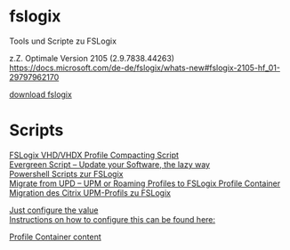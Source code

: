 # fslogix
Tools und Scripte zu FSLogix
  
z.Z. Optimale Version 2105 (2.9.7838.44263)  
https://docs.microsoft.com/de-de/fslogix/whats-new#fslogix-2105-hf_01-29797962170  
  
  
[download fslogix](https://docs.microsoft.com/en-us/fslogix/install-ht)


# Scripts  
[FSLogix VHD/VHDX Profile Compacting Script](https://www.citrixirc.com/fslogix-vhdvhdx-profile-compacting-script/)  
[Evergreen Script – Update your Software, the lazy way](https://www.deyda.net/index.php/de/evergreen-script-de/)  
[Powershell Scripts zur FSLogix](https://github.com/Deyda/Microsoft)  
[Migrate from UPD – UPM or Roaming Profiles to FSLogix Profile Container](https://www.christiaanbrinkhoff.com/2020/02/14/youtube-how-to-migrate-from-upd-to-fslogix-profile-container-profiles-to-windows-virtual-desktop/)  
[Migration des Citrix UPM-Profils zu FSLogix](https://www.bujarra.com/migracion-del-perfil-citrix-upm-a-fslogix/?lang=de)  
  
[Just configure the value](https://docs.microsoft.com/en-us/fslogix/profile-container-configuration-reference#redirxmlsourcefolder)  
[Instructions on how to configure this can be found here:  ](https://social.msdn.microsoft.com/Forums/windows/en-US/029e130e-5892-4d1f-88a7-f8046d78f3b0/using-redirectionsxml-to-configure-what-to-copy-to-a-profile-with-fslogix)  

[Profile Container content](https://docs.microsoft.com/en-us/fslogix/manage-profile-content-cncpt)  

